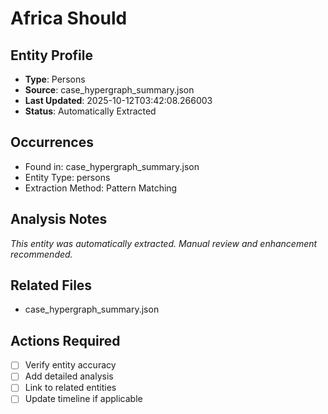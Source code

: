 # Africa Should

## Entity Profile
- **Type**: Persons
- **Source**: case_hypergraph_summary.json
- **Last Updated**: 2025-10-12T03:42:08.266003
- **Status**: Automatically Extracted

## Occurrences
- Found in: case_hypergraph_summary.json
- Entity Type: persons
- Extraction Method: Pattern Matching

## Analysis Notes
*This entity was automatically extracted. Manual review and enhancement recommended.*

## Related Files
- case_hypergraph_summary.json

## Actions Required
- [ ] Verify entity accuracy
- [ ] Add detailed analysis
- [ ] Link to related entities
- [ ] Update timeline if applicable
